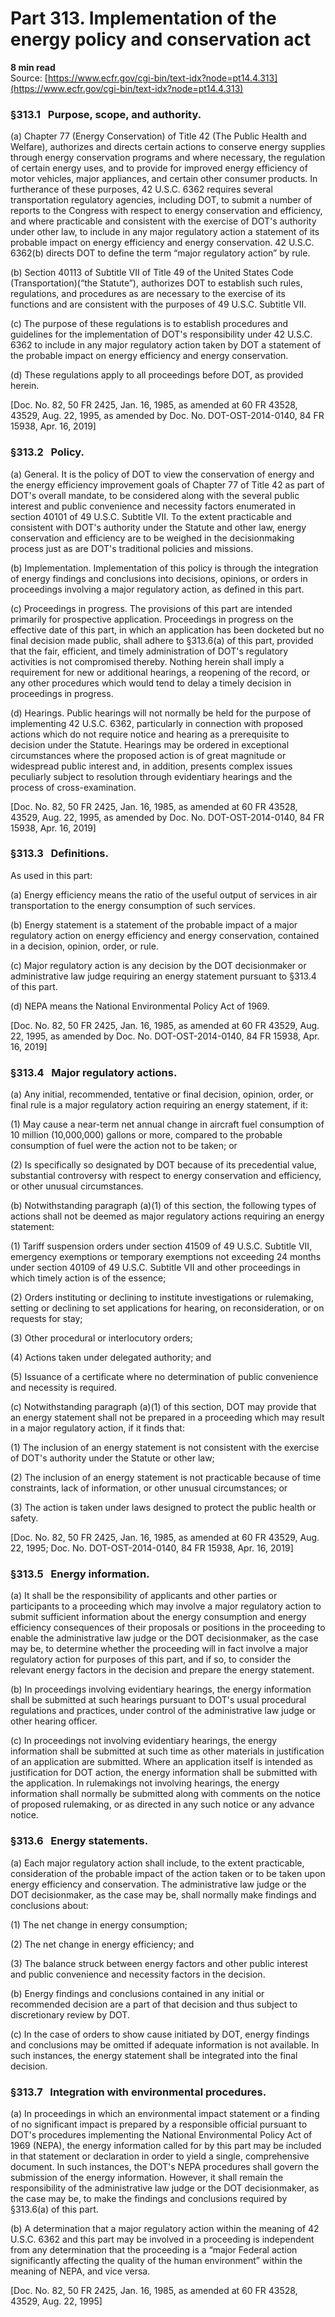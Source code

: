 # Part 313. Implementation of the energy policy and conservation act
**8 min read**  
Source: [https://www.ecfr.gov/cgi-bin/text-idx?node=pt14.4.313](https://www.ecfr.gov/cgi-bin/text-idx?node=pt14.4.313)

### §313.1   Purpose, scope, and authority.

(a) Chapter 77 (Energy Conservation) of Title 42 (The Public Health and Welfare), authorizes and directs certain actions to conserve energy supplies through energy conservation programs and where necessary, the regulation of certain energy uses, and to provide for improved energy efficiency of motor vehicles, major appliances, and certain other consumer products. In furtherance of these purposes, 42 U.S.C. 6362 requires several transportation regulatory agencies, including DOT, to submit a number of reports to the Congress with respect to energy conservation and efficiency, and where practicable and consistent with the exercise of DOT's authority under other law, to include in any major regulatory action a statement of its probable impact on energy efficiency and energy conservation. 42 U.S.C. 6362(b) directs DOT to define the term “major regulatory action” by rule.

(b) Section 40113 of Subtitle VII of Title 49 of the United States Code (Transportation)(“the Statute”), authorizes DOT to establish such rules, regulations, and procedures as are necessary to the exercise of its functions and are consistent with the purposes of 49 U.S.C. Subtitle VII.

(c) The purpose of these regulations is to establish procedures and guidelines for the implementation of DOT's responsibility under 42 U.S.C. 6362 to include in any major regulatory action taken by DOT a statement of the probable impact on energy efficiency and energy conservation.

(d) These regulations apply to all proceedings before DOT, as provided herein.

\[Doc. No. 82, 50 FR 2425, Jan. 16, 1985, as amended at 60 FR 43528, 43529, Aug. 22, 1995, as amended by Doc. No. DOT-OST-2014-0140, 84 FR 15938, Apr. 16, 2019\]

### §313.2   Policy.

(a) General. It is the policy of DOT to view the conservation of energy and the energy efficiency improvement goals of Chapter 77 of Title 42 as part of DOT's overall mandate, to be considered along with the several public interest and public convenience and necessity factors enumerated in section 40101 of 49 U.S.C. Subtitle VII. To the extent practicable and consistent with DOT's authority under the Statute and other law, energy conservation and efficiency are to be weighed in the decisionmaking process just as are DOT's traditional policies and missions.

(b) Implementation. Implementation of this policy is through the integration of energy findings and conclusions into decisions, opinions, or orders in proceedings involving a major regulatory action, as defined in this part.

(c) Proceedings in progress. The provisions of this part are intended primarily for prospective application. Proceedings in progress on the effective date of this part, in which an application has been docketed but no final decision made public, shall adhere to §313.6(a) of this part, provided that the fair, efficient, and timely administration of DOT's regulatory activities is not compromised thereby. Nothing herein shall imply a requirement for new or additional hearings, a reopening of the record, or any other procedures which would tend to delay a timely decision in proceedings in progress.

(d) Hearings. Public hearings will not normally be held for the purpose of implementing 42 U.S.C. 6362, particularly in connection with proposed actions which do not require notice and hearing as a prerequisite to decision under the Statute. Hearings may be ordered in exceptional circumstances where the proposed action is of great magnitude or widespread public interest and, in addition, presents complex issues peculiarly subject to resolution through evidentiary hearings and the process of cross-examination.

\[Doc. No. 82, 50 FR 2425, Jan. 16, 1985, as amended at 60 FR 43528, 43529, Aug. 22, 1995, as amended by Doc. No. DOT-OST-2014-0140, 84 FR 15938, Apr. 16, 2019\]

### §313.3   Definitions.

As used in this part:

(a) Energy efficiency means the ratio of the useful output of services in air transportation to the energy consumption of such services.

(b) Energy statement is a statement of the probable impact of a major regulatory action on energy efficiency and energy conservation, contained in a decision, opinion, order, or rule.

(c) Major regulatory action is any decision by the DOT decisionmaker or administrative law judge requiring an energy statement pursuant to §313.4 of this part.

(d) NEPA means the National Environmental Policy Act of 1969.

\[Doc. No. 82, 50 FR 2425, Jan. 16, 1985, as amended at 60 FR 43529, Aug. 22, 1995, as amended by Doc. No. DOT-OST-2014-0140, 84 FR 15938, Apr. 16, 2019\]

### §313.4   Major regulatory actions.

(a) Any initial, recommended, tentative or final decision, opinion, order, or final rule is a major regulatory action requiring an energy statement, if it:

(1) May cause a near-term net annual change in aircraft fuel consumption of 10 million (10,000,000) gallons or more, compared to the probable consumption of fuel were the action not to be taken; or

(2) Is specifically so designated by DOT because of its precedential value, substantial controversy with respect to energy conservation and efficiency, or other unusual circumstances.

(b) Notwithstanding paragraph (a)(1) of this section, the following types of actions shall not be deemed as major regulatory actions requiring an energy statement:

(1) Tariff suspension orders under section 41509 of 49 U.S.C. Subtitle VII, emergency exemptions or temporary exemptions not exceeding 24 months under section 40109 of 49 U.S.C. Subtitle VII and other proceedings in which timely action is of the essence;

(2) Orders instituting or declining to institute investigations or rulemaking, setting or declining to set applications for hearing, on reconsideration, or on requests for stay;

(3) Other procedural or interlocutory orders;

(4) Actions taken under delegated authority; and

(5) Issuance of a certificate where no determination of public convenience and necessity is required.

(c) Notwithstanding paragraph (a)(1) of this section, DOT may provide that an energy statement shall not be prepared in a proceeding which may result in a major regulatory action, if it finds that:

(1) The inclusion of an energy statement is not consistent with the exercise of DOT's authority under the Statute or other law;

(2) The inclusion of an energy statement is not practicable because of time constraints, lack of information, or other unusual circumstances; or

(3) The action is taken under laws designed to protect the public health or safety.

\[Doc. No. 82, 50 FR 2425, Jan. 16, 1985, as amended at 60 FR 43529, Aug. 22, 1995; Doc. No. DOT-OST-2014-0140, 84 FR 15938, Apr. 16, 2019\]

### §313.5   Energy information.

(a) It shall be the responsibility of applicants and other parties or participants to a proceeding which may involve a major regulatory action to submit sufficient information about the energy consumption and energy efficiency consequences of their proposals or positions in the proceeding to enable the administrative law judge or the DOT decisionmaker, as the case may be, to determine whether the proceeding will in fact involve a major regulatory action for purposes of this part, and if so, to consider the relevant energy factors in the decision and prepare the energy statement.

(b) In proceedings involving evidentiary hearings, the energy information shall be submitted at such hearings pursuant to DOT's usual procedural regulations and practices, under control of the administrative law judge or other hearing officer.

(c) In proceedings not involving evidentiary hearings, the energy information shall be submitted at such time as other materials in justification of an application are submitted. Where an application itself is intended as justification for DOT action, the energy information shall be submitted with the application. In rulemakings not involving hearings, the energy information shall normally be submitted along with comments on the notice of proposed rulemaking, or as directed in any such notice or any advance notice.

### §313.6   Energy statements.

(a) Each major regulatory action shall include, to the extent practicable, consideration of the probable impact of the action taken or to be taken upon energy efficiency and conservation. The administrative law judge or the DOT decisionmaker, as the case may be, shall normally make findings and conclusions about:

(1) The net change in energy consumption;

(2) The net change in energy efficiency; and

(3) The balance struck between energy factors and other public interest and public convenience and necessity factors in the decision.

(b) Energy findings and conclusions contained in any initial or recommended decision are a part of that decision and thus subject to discretionary review by DOT.

(c) In the case of orders to show cause initiated by DOT, energy findings and conclusions may be omitted if adequate information is not available. In such instances, the energy statement shall be integrated into the final decision.

### §313.7   Integration with environmental procedures.

(a) In proceedings in which an environmental impact statement or a finding of no significant impact is prepared by a responsible official pursuant to DOT's procedures implementing the National Environmental Policy Act of 1969 (NEPA), the energy information called for by this part may be included in that statement or declaration in order to yield a single, comprehensive document. In such instances, the DOT's NEPA procedures shall govern the submission of the energy information. However, it shall remain the responsibility of the administrative law judge or the DOT decisionmaker, as the case may be, to make the findings and conclusions required by §313.6(a) of this part.

(b) A determination that a major regulatory action within the meaning of 42 U.S.C. 6362 and this part may be involved in a proceeding is independent from any determination that the proceeding is a “major Federal action significantly affecting the quality of the human environment” within the meaning of NEPA, and vice versa.

\[Doc. No. 82, 50 FR 2425, Jan. 16, 1985, as amended at 60 FR 43528, 43529, Aug. 22, 1995\]